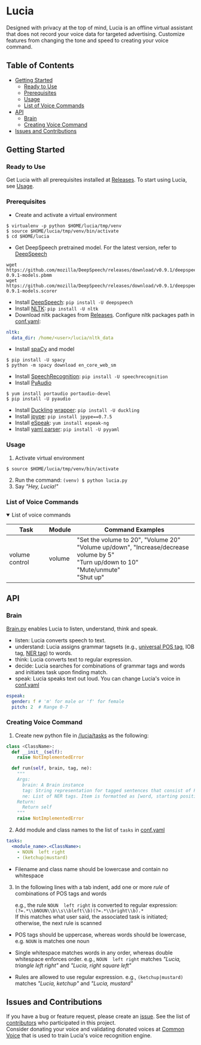# Lucia

Designed with privacy at the top of mind, Lucia is an offline virtual assistant that does not record your voice data for targeted advertising. Customize features from changing the tone and speed to creating your voice command.

## Table of Contents

- [Getting Started](#getting-started)
  - [Ready to Use](#ready-to-use)
  - [Prerequisites](#prerequisites)
  - [Usage](#usage)
  - [List of Voice Commands](#list-of-voice-commands)
- [API](#api)
  - [Brain](#brain)
  - [Creating Voice Command](#creating-new-voice-command)
- [Issues and Contributions](#issues-and-contributions)

## Getting Started

### Ready to Use

Get Lucia with all prerequisites installed at <a href="../../releases">Releases</a>. To start using Lucia, see <a href="#usage">Usage</a>.

### Prerequisites
* Create and activate a virtual environment
```
$ virtualenv -p python $HOME/lucia/tmp/venv
$ source $HOME/lucia/tmp/venv/bin/activate
$ cd $HOME/lucia
```
* Get DeepSpeech pretrained model. For the latest version, refer to <a href="https://github.com/mozilla/deepspeech/releases">DeepSpeech</a>
```
wget https://github.com/mozilla/DeepSpeech/releases/download/v0.9.1/deepspeech-0.9.1-models.pbmm
wget https://github.com/mozilla/DeepSpeech/releases/download/v0.9.1/deepspeech-0.9.1-models.scorer
```
* Install <a href="https://github.com/mozilla/DeepSpeech">DeepSpeech</a>: `pip install -U deepspeech`
* Install <a href="https://www.nltk.org/data.html">NLTK</a>: `pip install -U nltk`
* Download nltk packages from <a href="../../releases">Releases</a>. Configure nltk packages path in <a href="/conf.yaml">conf.yaml</a>:
```yaml
nltk:
  data_dir: /home/<user>/lucia/nltk_data
```
* Install <a href="https://spacy.io/">spaCy</a> and model
```
$ pip install -U spacy
$ python -m spacy download en_core_web_sm
```
* Install <a href="https://pypi.org/project/SpeechRecognition/">SpeechRecognition</a>: `pip install -U speechrecognition`
* Install <a href="http://people.csail.mit.edu/hubert/pyaudio/">PyAudio</a>
```
$ yum install portaudio portaudio-devel
$ pip install -U pyaudio
```
* Install [Duckling](https://github.com/facebook/duckling) [wrapper](https://github.com/FraBle/python-duckling): `pip install -U duckling`
* Install <a href="https://github.com/jpype-project/jpype">jpype</a>: `pip install jpype==0.7.5`
* Install <a href="https://github.com/espeak-ng/espeak-ng/">eSpeak</a>: `yum install espeak-ng`
* Install <a href="https://github.com/yaml/pyyaml">yaml parser</a>: `pip install -U pyyaml`

### Usage

1. Activate virtual environment

```
$ source $HOME/lucia/tmp/venv/bin/activate
```

2. Run the command: `(venv) $ python lucia.py`
3. Say *"Hey, Lucia!"*

### List of Voice Commands

<details open><summary>List of voice commands</summary>

Task | Module | Command Examples
-|-|-
volume control | volume | "Set the volume to 20", "Volume 20"<br>"Volume up/down", "Increase/decrease volume by 5"<br>"Turn up/down to 10"<br>"Mute/unmute"<br>"Shut up"

</details>


## API

### Brain

<a href="/lucia/brain.py">Brain.py</a> enables Lucia to listen, understand, think and speak.
- listen: Lucia converts speech to text. <!--Lucia is set to activate when hearing the **wake word**. You can change wake word by voice command or in <a href="/conf.yaml">conf.yaml</a>-->
- understand: Lucia assigns grammar tagsets (e.g., <a href="https://www.nltk.org/book/ch05.html#tab-universal-tagset">universal POS tag</a>, IOB tag, <a href="https://spacy.io/api/annotation#named-entities">NER tag</a>) to words.
- think: Lucia converts text to regular expression.
- decide: Lucia searches for combinations of grammar tags and words and initiates task upon finding match.
- speak: Lucia speaks text out loud. You can change Lucia's voice in <a href="/conf.yaml">conf.yaml</a>
```yaml
espeak:
  gender: f # 'm' for male or 'f' for female
  pitch: 2  # Range 0-7
```

### Creating Voice Command

1. Create new python file in <a href="/lucia/tasks">/lucia/tasks</a> as the following:

```python
class <ClassName>:
  def __init__(self):
    raise NotImplementedError

  def run(self, brain, tag, ne):
    """
    Args:
      brain: A Brain instance
      tag: String representation for tagged sentences that consist of POS, IOB, NER tags
      ne: List of NER tags. Item is formatted as [word, starting position, ending position, NER tag, {parsed data}]
    Return:
      Return self
    """
    raise NotImplementedError
```

2. Add module and class names to the list of <code>tasks</code> in <a href="/conf.yaml">conf.yaml</a>

```yaml
tasks:
  <module_name>.<ClassName>:
    - NOUN  left right
    - (ketchup|mustard)
```

- Filename and class name should be lowercase and contain no whitespace

3. In the following lines with a tab indent, add one or more <i>rule</i> of combinations of POS tags and words  
    <p>
    e.g., the rule <code>NOUN&nbsp;&nbsp;left&nbsp;right</code> is converted to regular expression:<br>
    <code>(?=.*\\bNOUN\\b\\s\\bleft\\b)(?=.*\\bright\\b).*</code>
    <br>If this matches what user said, the associated task is initiated; otherwise, the next rule is scanned
    </p>
- POS tags should be uppercase, whereas words should be lowercase, e.g. `NOUN` is matches one noun
- Single whitespace matches words in any order, whereas double whitespace enforces order. e.g., <code>NOUN&nbsp;&nbsp;left&nbsp;right</code> matches *"Lucia, triangle left right"* and *"Lucia, right square left"*

- Rules are allowed to use regular expression. e.g., `(ketchup|mustard)` matches *"Lucia, ketchup"* and *"Lucia, mustard"*

## Issues and Contributions

If you have a bug or feature request, please create an [issue](../../issues). See the list of [contributors](../../graphs/contributors) who participated in this project.  
Consider donating your voice and validating donated voices at [Common Voice](https://commonvoice.mozilla.org/) that is used to train Lucia's voice recognition engine.
